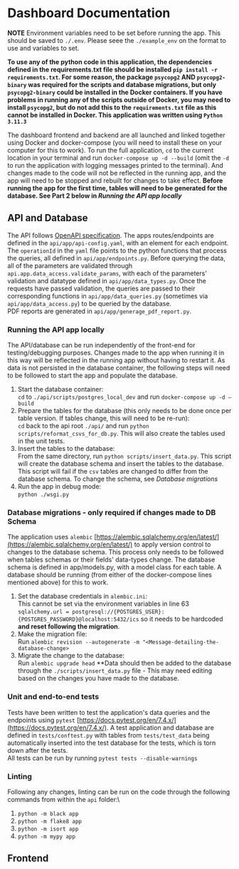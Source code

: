 # Dashboard Documentation

**NOTE** Environment variables need to be set before running the app. This should be saved to `./.env`. Please seee the `./example_env` on the format to use and variables to set.

**To use any of the python code in this application, the dependencies defined in the requirements.txt file should be installed `pip install -r requirements.txt`. For some reason, the package `psycopg2` AND `psycopg2-binary` was required for the scripts and database migrations, but only `psycopg2-binary` could be installed in the Docker containers. If you have problems in running any of the scripts outside of Docker, you may need to install `psycopg2`, but do not add this to the `requirements.txt` file as this cannot be installed in Docker. This application was written using `Python 3.11.3`**

The dashboard frontend and backend are all launched and linked together using Docker and docker-compose (you will need to install these on your computer for this to work). To run the full application, `cd` to the current location in your terminal and run `docker-compose up -d --build` (omit the `-d` to run the application with logging messages printed to the terminal). And changes made to the code will not be reflected in the running app, and the app will need to be stopped and rebuilt for changes to take effect. **Before running the app for the first time, tables will need to be generated for the database. See Part 2 below in *Running the API app locally***

## API and Database
The API follows [OpenAPI specification](https://www.openapis.org/). The apps routes/endpoints are defined in the `api/app/api-config.yaml`, with an element for each endpoint. The `operationId` in the `yaml` file points to the python functions that process the queries, all defined in `api/app/endpoints.py`. Before querying the data, all of the parameters are validated through `api.app.data_access.validate_params`, with each of the parameters' validation and datatype defined in `api/app/data_types.py`. Once the requests have passed validation, the queries are passed to their corresponding functions in `api/app/data_queries.py` (sometimes via `api/app/data_access.py`) to be queried by the database.\
PDF reports are generated in `api/app/generage_pdf_report.py`.

### Running the API app locally
The API/database can be run independently of the front-end for testing/debugging purposes. Changes made to the app when running it in this way will be reflected in the running app without having to restart it. As data is not persisted in the database container, the following steps will need to be followed to start the app and populate the database.
1. Start the database container:\
`cd` to `./api/scripts/postgres_local_dev` and run `docker-compose up -d –build`
2. Prepare the tables for the database (this only needs to be done once per table version. If tables change, this will need to be re-run):\
`cd` back to the api root `./api/` and run `python scripts/reformat_csvs_for_db.py`. This will also create the tables used in the unit tests.
3. Insert the tables to the database:\
From the same directory, run `python scripts/insert_data.py`. This script will create the database schema and insert the tables to the database. This script will fail if the `csv` tables are changed to differ from the database schema. To change the schema, see *Database migrations*
4. Run the app in debug mode:\
`python ./wsgi.py`

### Database migrations - only required if changes made to DB Schema
The application uses `alembic` [https://alembic.sqlalchemy.org/en/latest/](https://alembic.sqlalchemy.org/en/latest/) to apply version control to changes to the database schema. This process only needs to be followed when tables schemas or their fields' data-types change. The database schema is defined in app/models.py, with a model class for each table. A database should be running (from either of the docker-compose lines mentioned above) for this to work.
1. Set the database credentials in `alembic.ini`:\
This cannot be set via the environment variables in line 63 `sqlalchemy.url = postgresql://{POSTGRES_USER}:{POSTGRES_PASSWORD}@localhost:5432/ics` so it needs to be hardcoded **and reset following the migration**.
2. Make the migration file:\
Run `alembic revision --autogenerate -m "<Message-detailing-the-database-change>`
3. Migrate the change to the database:\
Run `alembic upgrade head`
**Data should then be added to the database through the `./scripts/insert_data.py` file - This may need editing based on the changes you have made to the database.

### Unit and end-to-end tests
Tests have been written to test the application's data queries and the endpoints using `pytest` [https://docs.pytest.org/en/7.4.x/](https://docs.pytest.org/en/7.4.x/). A test application and database are defined in `tests/conftest.py` with tables from `tests/test_data` being automatically inserted into the test database for the tests, which is torn down after the tests.\
All tests can be run by running `pytest tests --disable-warnings`

### Linting
Following any changes, linting can be run on the code through the following commands from within the `api` folder:\
1. `python -m black app`
2. `python -m flake8 app`
3. `python -m isort app`
4. `python -m mypy app`

## Frontend
